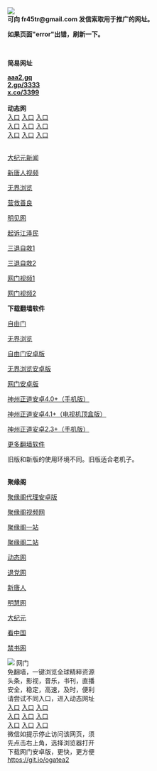 <td align="center"><a target="_blank" href="https://raw.githubusercontent.com/szzd1/2/master/6.JPG"><img src="https://raw.githubusercontent.com/szzd1/2/master/6.JPG" style="max-width:100%;"></a></td><br>
<strong>可向 fr45tr@gmail.com 发信索取用于推广的网址。</strong>
<p><strong>如果页面"error"出错，刷新一下。</strong></p>
<br>
<p><strong>简易网址</strong></p>
<strong><a href="http://aaa2.gq">aaa2.gq</a></strong><br>
<strong><a href="http://2.gp/3333">2.gp/3333</a></strong><br>
<strong><a href="http://x.co/3399">x.co/3399</a></strong><br>
<br>
<strong>动态网</strong>
<br>
      <a href="http://t.cn/R155q0f" rel="nofollow">入口</a>
      <a href="http://219.85.106.15/1" rel="nofollow">入口</a>
      <a href="http://cnvplbf.psvdhgqa.ml/70cdtw" rel="nofollow">入口</a><br>
      <a href="http://cnvplbf.psvdhgqa.ml/70ydtw" rel="nofollow">入口</a>
      <a href="http://cnvplbf.psvdhgqa.ml/70ip03dw" rel="nofollow">入口</a>
      <a href="http://cnvplbf.psvdhgqa.ml/70fdtw" rel="nofollow">入口</a><br>
      <a href="http://cnvplbf.psvdhgqa.ml/70sdtw" rel="nofollow">入口</a>
      <a href="http://cnvplbf.psvdhgqa.ml/70ip04dw" rel="nofollow">入口</a>
      <a href="http://cnvplbf.psvdhgqa.ml/70hdtw" rel="nofollow">入口</a><br>

<br>
<p><a href="http://t.cn/R155qYS" rel="nofollow">大纪元新闻</a></p>
<p><a href="http://t.cn/R155qRo" rel="nofollow">新唐人视频</a></p>
<p><a href="http://t.cn/R155qDX" rel="nofollow">无界浏览</a></p>
<p><a href="http://cnvplbf.psvdhgqa.ml/70gqg" rel="nofollow">营救善良</a></p>
<p><a href="http://cnvplbf.psvdhgqa.ml/mjw" rel="nofollow">明见网</a></p>
<p><a href="http://cnvplbf.psvdhgqa.ml/70gsj" rel="nofollow">起诉江泽民</a></p>
<p><a href="http://t.cn/R155qK8">三退自救1</a></p>
<p><a href="http://cnvplbf.psvdhgqa.ml/70gst" rel="nofollow">三退自救2</a></p>
<p><a href="http://t.cn/R155qX0" rel="nofollow">网门视频1</a></p>
<p><a href="http://lykrkyf.jyhqad.ga" rel="nofollow">网门视频2</a></p>
<p><strong>下载翻墙软件</strong></p>


<p><a href="https://git.io/fgp" rel="nofollow">自由门</a></p>
<p><a href="https://git.io/vEJlj rel="nofollow">无界浏览</a></p>
<p><a href="https://git.io/fgma" rel="nofollow">自由门安卓版</a></p>
<p><a href="https://s3.amazonaws.com/693/um.apk" rel="nofollow">无界浏览安卓版</a></p>
<p><a href="https://git.io/ogatea2">网门安卓版</a></p>
<p><a href="https://git.io/vQjqe" rel="nofollow">神州正道安卓4.0+（手机版）</a></p>
<p><a href="https://git.io/vAonz" rel="nofollow">神州正道安卓4.1+（电视机顶盒版）</a></p>
<p><a href="https://git.io/vA5GO" rel="nofollow">神州正道安卓2.3+（手机版）</a></p>
<p><a href="https://github.com/bannedbook/fanqiang/wiki">更多翻墙软件</a></p>
旧版和新版的使用环境不同。旧版适合老机子。<br>


<br>
<p><strong>聚缘阁</strong></p>
<p><a href="https://github.com/hao369/a/raw/master/j8.apk">聚缘阁代理安卓版</a></p>
<p><a href="http://a33.bygg.tk/9.html" rel="nofollow">聚缘阁视频网</a></p>
<p><a href="http://j2.x23s.ml" rel="nofollow">聚缘阁一站</a></p>
<p><a href="http://2z.s42f.ga" rel="nofollow">聚缘阁二站</a></p>
<p><a href="https://a33.bygg.tk/523/?3654" rel="nofollow">动态网</a></p>
<p><a href="https://a33.bygg.tk/523/?id=8" rel="nofollow">退党网</a></p>
<p><a href="https://a33.bygg.tk/523/?id=5" rel="nofollow">新唐人</a></p>
<p><a href="https://a33.bygg.tk/523/?id=3" rel="nofollow">明慧网</a></p>
<p><a href="https://a33.bygg.tk/523/?id=7" rel="nofollow">大纪元</a></p>
<p><a href="https://a33.bygg.tk/523/?id=11" rel="nofollow">看中国</a></p>
<p><a href="https://a33.bygg.tk/523/?id=16" rel="nofollow">禁书网</a></p>
<td align="center"><a target="_blank" href="https://cloud.githubusercontent.com/assets/11880933/13434984/f430fae2-e012-11e5-814f-c2df1e82b247.jpg"><img src="https://cloud.githubusercontent.com/assets/11880933/13434984/f430fae2-e012-11e5-814f-c2df1e82b247.jpg" style="max-width:100%;"></a></td>
  </tr>
  <tr>
    <td align="center">网门<br>
      免翻墙，一键浏览全球精粹资源<br>
      头条，影视，音乐，书刊，直播<br>
      安全，稳定，高速，及时，便利<br>
    </td>
  </tr><tr>
    <td align="center">请尝试不同入口，进入动态网址<br>      
      <a href="https://s3.us-east-2.amazonaws.com/ogateh/show.htm?from=852" rel="nofollow">入口</a>
      <a href="https://s3.eu-west-2.amazonaws.com/ogatel/show.htm?from=852" rel="nofollow">入口</a>
      <a href="https://s3.amazonaws.com/ogate/show.htm?from=852" rel="nofollow">入口</a><br>
      <a href="https://s3.ap-northeast-2.amazonaws.com/ogates/show.htm?from=852" rel="nofollow">入口</a>
      <a href="https://s3.eu-central-1.amazonaws.com/ogatef/show.htm?from=852" rel="nofollow">入口</a>
      <a href="https://s3.ap-south-1.amazonaws.com/ogatem/show.htm?from=852" rel="nofollow">入口</a><br>
      <a href="https://s3-us-west-1.amazonaws.com/ogaten/show.htm?from=852" rel="nofollow">入口</a>
      <a href="https://s3.ca-central-1.amazonaws.com/ogatec/show.htm?from=852" rel="nofollow">入口</a>
      <a href="https://s3-ap-northeast-1.amazonaws.com/ogatet/show.htm?from=852" rel="nofollow">入口</a><br>
      微信如提示停止访问该网页，须<br>
      先点击右上角，选择浏览器打开<br>
    </td>
  </tr>
  <tr>
    <td align="center">
      下载网门安卓版，更快，更方便<br><a href="https://raw.githubusercontent.com/oGate2/up/master/oGate.apk" rel="nofollow">https://git.io/ogatea2</a><br>
